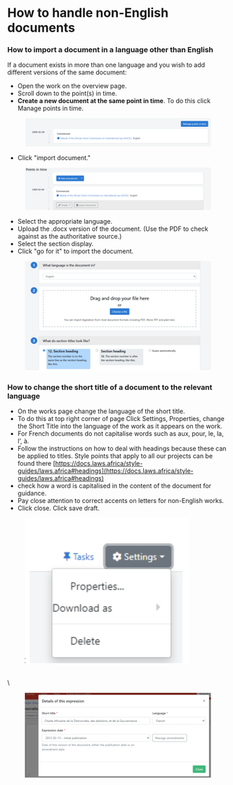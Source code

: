 # How to handle non-English documents

### How to import a document in a language other than English

If a document exists in more than one language and you wish to add different versions of the same document:&#x20;

* Open the work on the overview page.
* Scroll down to the point(s) in time.
* **Create a new document at the same point in time**. To do this click Manage points in time.

<figure><img src="../../.gitbook/assets/1 (1).png" alt=""><figcaption></figcaption></figure>

* Click "import document."

<figure><img src="../../.gitbook/assets/2.png" alt=""><figcaption></figcaption></figure>

* Select the appropriate language.
* Upload the .docx version of the document. (Use the PDF to check against as the authoritative source.)&#x20;
* Select the section display.
* Click "go for it" to import the document.

<figure><img src="../../.gitbook/assets/3.png" alt=""><figcaption></figcaption></figure>

### How to change the short title of a document to the relevant language

* On the works page change the language of the short title.
* &#x20;To do this at top right corner of page Click Settings, Properties, change the Short Title into the language of the work as it appears on the work.&#x20;
* For French documents do not capitalise words such as aux, pour, le, la, l’, à.
* Follow the instructions on how to deal with headings because these can be applied to titles. Style points that apply to all our projects can be found there [https://docs.laws.africa/style-guides/laws.africa#headings](https://docs.laws.africa/style-guides/laws.africa#headings)
* check how a word is capitalised in the content of the document for guidance.
* &#x20;Pay close attention to correct accents on letters for non-English works.
* &#x20;Click close. Click save draft.

<figure><img src="../../.gitbook/assets/4.png" alt=""><figcaption></figcaption></figure>

\
\


<figure><img src="../../.gitbook/assets/5.png" alt=""><figcaption></figcaption></figure>

### &#x20;

